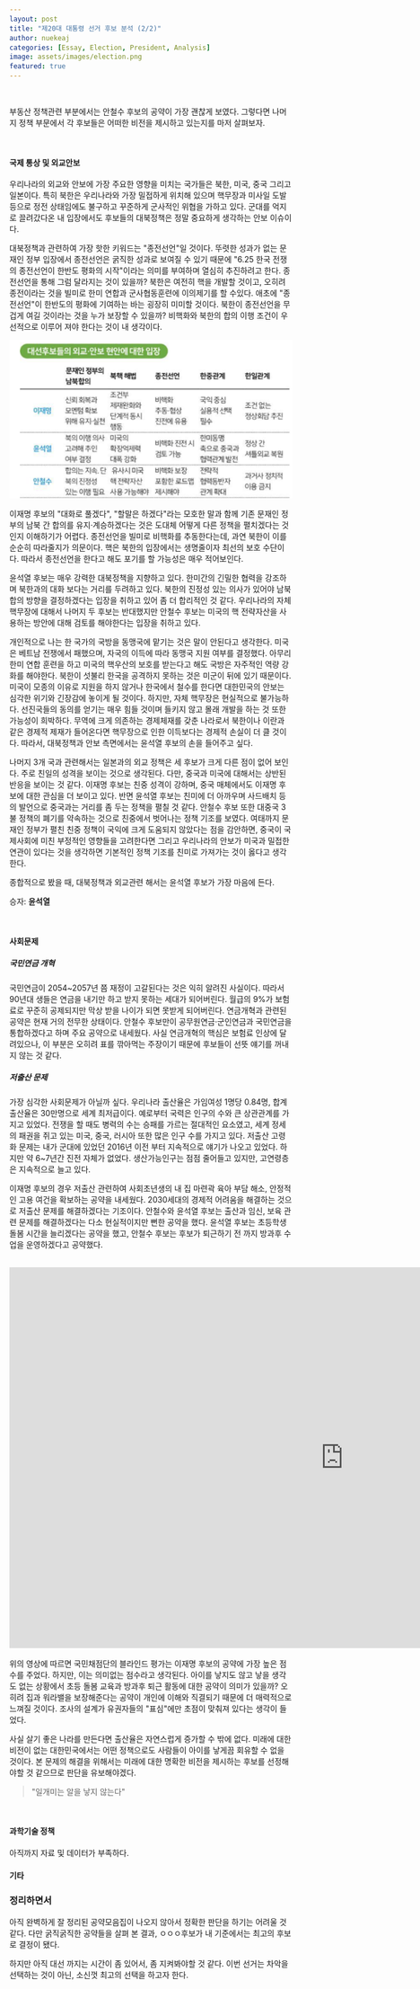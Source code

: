 ```yaml
---
layout: post
title: "제20대 대통령 선거 후보 분석 (2/2)"
author: nuekeaj
categories: [Essay, Election, President, Analysis]
image: assets/images/election.png
featured: true
---
```


<br>

부동산 정책관련 부분에서는 안철수 후보의 공약이 가장 괜찮게 보였다. 그렇다면 나머지 정책 부문에서 각 후보들은 어떠한 비전을 제시하고 있는지를 마저 살펴보자.

<br>

#### 국제 통상 및 외교안보

우리나라의 외교와 안보에 가장 주요한 영향을 미치는 국가들은 북한, 미국, 중국 그리고 일본이다. 특히 북한은 우리나라와 가장 밀접하게 위치해 있으며 핵무장과 미사일 도발 등으로 정전 상태임에도 불구하고 꾸준하게 군사적인 위협을 가하고 있다. 군대를 억지로 끌려갔다온 내 입장에서도 후보들의 대북정책은 정말 중요하게 생각하는 안보 이슈이다. 

대북정책과 관련하여 가장 핫한 키워드는 "종전선언"일 것이다. 뚜렷한 성과가 없는 문재인 정부 입장에서 종전선언은 굵직한 성과로 보여질 수 있기 때문에 "6.25 한국 전쟁의 종전선언이 한반도 평화의 시작"이라는 의미를 부여하며 열심히 추진하려고 한다. 종전선언을 통해 그럼 달라지는 것이 있을까? 북한은 여전히 핵을 개발할 것이고, 오히려 종전이라는 것을 빌미로 한미 연합과 군사협동훈련에 이의제기를 할 수있다. 애초에 "종전선언"이 한반도의 평화에 기여하는 바는 굉장히 미미할 것이다. 북한이 종전선언을 무겁게 여길 것이라는 것을 누가 보장할 수 있을까? 비핵화와 북한의 합의 이행 조건이 우선적으로 이루어 져야 한다는 것이 내 생각이다. 

<img src="../assets/images/north_korea_policy.png">



이재명 후보의 "대화로 풀겠다", "할말은 하겠다"라는 모호한 말과 함께 기존 문재인 정부의 남북 간 합의를 유지·계승하겠다는 것은 도대체 어떻게 다른 정책을 펼치겠다는 것인지 이해하기가 어렵다. 종전선언을 빌미로 비핵화를 추동한다는데, 과연 북한이 이를 순순히 따라줄지가 의문이다. 핵은 북한의 입장에서는 생명줄이자 최선의 보호 수단이다. 따라서 종전선언을 한다고 해도 포기를 할 가능성은 매우 적어보인다. 

윤석열 후보는 매우 강력한 대북정책을 지향하고 있다. 한미간의 긴밀한 협력을 강조하며 북한과의 대화 보다는 거리를 두려하고 있다. 북한의 진정성 있는 의사가 있어야 남북합의 방향을 결정하겠다는 입장을 취하고 있어 좀 더 합리적인 것 같다. 우리나라의 자체 핵무장에 대해서 나머지 두 후보는 반대했지만 안철수 후보는 미국의 핵 전략자산을 사용하는 방안에 대해 검토를 해야한다는 입장을 취하고 있다. 

개인적으로 나는 한 국가의 국방을 동맹국에 맡기는 것은 말이 안된다고 생각한다. 미국은 베트남 전쟁에서 패했으며, 자국의 이득에 따라 동맹국 지원 여부를 결정했다. 아무리 한미 연합 훈련을 하고 미국의 핵우산의 보호를 받는다고 해도  국방은 자주적인 역량 강화를 해야한다. 북한이 섯불리 한국을 공격하지 못하는 것은 미군이 뒤에 있기 때문이다. 미국이 모종의 이유로 지원을 하지 않거나 한국에서 철수를 한다면 대한민국의 안보는 심각한 위기와 긴장감에 놓이게 될 것이다. 하지만, 자체 핵무장은 현실적으로 불가능하다. 선진국들의 동의를 얻기는 매우 힘들 것이며 들키지 않고 몰래 개발을 하는 것 또한 가능성이 희박하다. 무역에 크게 의존하는 경제체재를 갖춘 나라로서 북한이나 이란과 같은 경제적 제재가 들어온다면 핵무장으로 인한 이득보다는 경제적 손실이 더 클 것이다. 따라서, 대북정책과 안보 측면에서는 윤석열 후보의 손을 들어주고 싶다. 

나머지 3개 국과 관련해서는 일본과의 외교 정책은 세 후보가 크게 다른 점이 없어 보인다. 주로 친일의 성격을 보이는 것으로 생각된다. 다만, 중국과 미국에 대해서는 상반된 반응을 보이는 것 같다. 이재명 후보는 친중 성격이 강하며, 중국 매체에서도 이재명 후보에 대한 관심을 더 보이고 있다. 반면 윤석열 후보는 친미에 더 아까우며 사드배치 등의 발언으로 중국과는 거리를 좀 두는 정책을 펼칠 것 같다. 안철수 후보 또한 대중국 3불 정책의 폐기를 약속하는 것으로 친중에서 벗어나는 정책 기조를 보였다. 여태까지 문재인 정부가 펼친 친중 정책이 국익에 크게 도움되지 않았다는 점을 감안하면, 중국이 국제사회에 미친 부정적인 영향들을 고려한다면 그리고 우리나라의 안보가 미국과 밀접한 연관이 있다는 것을 생각하면 기본적인 정책 기조를 친미로 가져가는 것이 옳다고 생각한다. 

종합적으로 봤을 때, 대북정책과 외교관련 해서는 윤석열 후보가 가장 마음에 든다.

승자: **윤석열**

<br>

#### 사회문제

##### 국민연금 개혁

국민연금이 2054~2057년 쯤 재정이 고갈된다는 것은 익히 알려진 사실이다. 따라서 90년대 생들은 연금을 내기만 하고 받지 못하는 세대가 되어버린다. 월급의 9%가 보험료로 꾸준히 공제되지만 막상 받을 나이가 되면 못받게 되어버린다. 연금개혁과 관련된  공약은 현재 거의 전무한 상태이다. 안철수 후보만이 공무원연금·군인연금과 국민연금을 통합하겠다고 하며 주요 공약으로 내세웠다. 사실 연금개혁의 핵심은 보험료 인상에 달려있으나, 이 부분은 오히려 표를 깎아먹는 주장이기 때문에 후보들이 선뜻 얘기를 꺼내지 않는 것 같다. 

##### 저출산 문제

가장 심각한 사회문제가 아닐까 싶다. 우리나라 출산율은 가임여성 1명당 0.84명, 합계 출산율은 30만명으로 세계 최저급이다. 예로부터 국력은 인구의 수와 큰 상관관계를 가지고 있었다. 전쟁을 할 때도 병력의 수는 승패를 가르는 절대적인 요소였고, 세계 정세의 패권을 쥐고 있는 미국, 중국, 러시아 또한 많은 인구 수를 가지고 있다. 저출산 고령화 문제는 내가 군대에 있었던 2016년 이전 부터 지속적으로 얘기가 나오고 있었다. 하지만 약 6~7년간 진전 자체가 없었다. 생산가능인구는 점점 줄어들고 있지만, 고연령층은 지속적으로 늘고 있다. 

이재명 후보의 경우 저출산 관련하여 사회초년생의 내 집 마련곽 육아 부담 해소, 안정적인 고용 여건을 확보하는 공약을 내세웠다. 2030세대의 경제적 어려움을 해결하는 것으로 저출산 문제를 해결하겠다는 기조이다. 안철수와 윤석열 후보는 출산과 임신, 보육 관련 문제를 해결하겠다는 다소 현실적이지만 뻔한 공약을 했다. 윤석열 후보는 초등학생 돌봄 시간을 늘리겠다는 공약을 했고, 안철수 후보는 후보가 퇴근하기 전 까지 방과후 수업을 운영하겠다고 공약했다.

<br>

<iframe width="1190" height="678" src="https://www.youtube.com/embed/fJl2OLk6Kh8" title="YouTube video player" frameborder="0" allow="accelerometer; autoplay; clipboard-write; encrypted-media; gyroscope; picture-in-picture" allowfullscreen></iframe>

위의 영상에 따르면 국민채점단의 블라인드 평가는 이재명 후보의 공약에 가장 높은 점수를 주었다. 하지만, 이는 의미없는 점수라고 생각된다. 아이를 낳지도 않고 낳을 생각도 없는 상황에서 초등 돌봄 교육과 방과후 퇴근 활동에 대한 공약이 의미가 있을까? 오히려 집과 워라밸을 보장해준다는 공약이 개인에 이해와 직결되기 때문에 더 매력적으로 느껴질 것이다. 조사의 설계가 유권자들의 "표심"에만 초점이 맞춰져 있다는 생각이 들었다. 

사실 살기 좋은 나라를 만든다면 출산율은 자연스럽게 증가할 수 밖에 없다. 미래에 대한 비전이 없는 대한민국에서는 어떤 정책으로도 사람들이 아이를 낳게끔 회유할 수 없을 것이다. 본 문제의 해결을 위해서는 미래에 대한 명확한 비전을 제시하는 후보를 선정해야할 것 같으므로 판단을 유보해야겠다.

>  "일개미는 알을 낳지 않는다"

<br>

#### 과학기술 정책

아직까지 자료 및 데이터가 부족하다.



#### 기타



### 정리하면서

아직 완벽하게 잘 정리된 공약모음집이 나오지 않아서 정확한 판단을 하기는 어려울 것 같다. 다만 굵직굵직한 공약들을 살펴 본 결과, ㅇㅇㅇ후보가 내 기준에서는 최고의 후보로 결정이 됐다.

하지만 아직 대선 까지는 시간이 좀 있어서, 좀 지켜봐야할 것 같다. 이번 선거는 차악을 선택하는 것이 아닌, 소신껏 최고의 선택을 하고자 한다. 